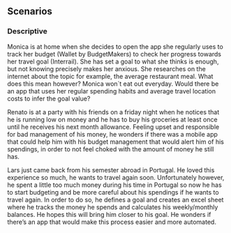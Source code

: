 <h2>Scenarios</h2>

<h3>Descriptive</h3>

Monica is at home when she decides to open the app she regularly uses to track her budget (Wallet by BudgetMakers) to check her progress towards her travel goal (Interrail). She has set a goal to what she thinks is enough, but not knowing precisely makes her anxious. She researches on the internet about the topic for example, the average restaurant meal. What does this mean however? Monica won´t eat out everyday. Would there be an app that uses her regular spending habits and average travel location costs to infer the goal value?

Renato is at a party with his friends on a friday night when he notices that he is running low on money and he has to buy his groceries at least once until he receives his next month allowance. Feeling upset and responsible for bad management of his money, he wonders if there was a mobile app that could help him with his budget management that would alert him of his spendings, in order to not feel choked with the amount of money he still has.

Lars just came back from his semester abroad in Portugal. He loved this experience so much, he wants to travel again soon. Unfortunately however, he spent a little too much money during his time in Portugal so now he has to start budgeting and be more careful about his spendings if he wants to travel again. In order to do so, he defines a goal and creates an excel sheet where he tracks the money he spends and calculates his weekly/monthly balances. He hopes this will bring him closer to his goal. He wonders if there’s an app  that would make this process easier and more automated.

